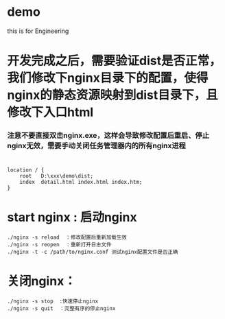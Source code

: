 # demo
this is for Engineering

# 开发完成之后，需要验证dist是否正常，我们修改下nginx目录下的配置，使得nginx的静态资源映射到dist目录下，且修改下入口html

### 注意不要直接双击nginx.exe，这样会导致修改配置后重启、停止nginx无效，需要手动关闭任务管理器内的所有nginx进程

#
	location / {
	    root   D:\xxx\demo\dist;
	    index  detail.html index.html index.htm;
	}

# start nginx : 启动nginx
	./nginx -s reload  ：修改配置后重新加载生效
	./nginx -s reopen  ：重新打开日志文件
	./nginx -t -c /path/to/nginx.conf 测试nginx配置文件是否正确

# 关闭nginx：
	./nginx -s stop  :快速停止nginx
	./nginx -s quit  ：完整有序的停止nginx
